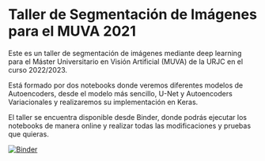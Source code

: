 
# Taller de Segmentación de Imágenes para el MUVA 2021

Este es un taller de segmentación de imágenes mediante deep learning para el Máster Universitario en Visión Artificial (MUVA) de la URJC en el curso 2022/2023.

Está formado por dos notebooks donde veremos diferentes modelos de Autoencoders, desde el modelo más sencillo, U-Net y Autoencoders Variacionales y realizaremos su implementación en Keras.

El taller se encuentra disponible desde Binder, donde podrás ejecutar los notebooks de manera online y realizar todas las modificaciones y pruebas que quieras.

[![Binder](https://mybinder.org/badge_logo.svg)](https://mybinder.org/v2/gh/SergioHdezG/TallerSegmentacionMUVA/HEAD)
